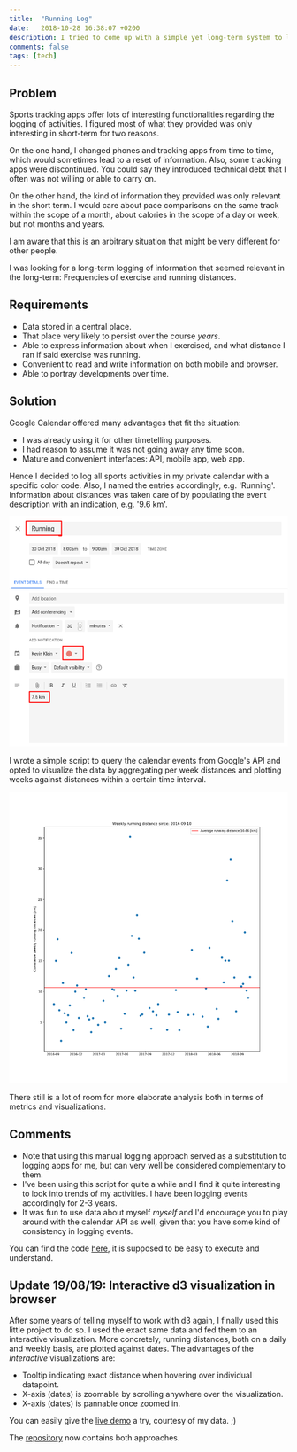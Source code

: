 ```yaml
---
title:  "Running Log"
date:   2018-10-28 16:38:07 +0200
description: I tried to come up with a simple yet long-term system to log my running.
comments: false
tags: [tech]
---
```


## Problem
Sports tracking apps offer lots of interesting functionalities regarding the logging of activities. I figured most of what they provided was only interesting in short-term for two reasons.

On the one hand, I changed phones and tracking apps from time to time, which would sometimes lead to a reset of information. Also, some tracking apps were discontinued. You could say they introduced technical debt that I often was not willing or able to carry on.

On the other hand, the kind of information they provided was only relevant in the short term. I would care about pace comparisons on the same track within the scope of a month, about calories in the scope of a day or week, but not months and years.

I am aware that this is an arbitrary situation that might be very different for other people.

I was looking for a long-term logging of information that seemed relevant in the long-term: Frequencies of exercise and running distances.

## Requirements
- Data stored in a central place.
- That place very likely to persist over the course _years_.
- Able to express information about when I exercised, and what distance I ran if said exercise was running.
- Convenient to read and write information on both mobile and browser.
- Able to portray developments over time.

## Solution
Google Calendar offered many advantages that fit the situation:
- I was already using it for other timetelling purposes.
- I had reason to assume it was not going away any time soon.
- Mature and convenient interfaces: API, mobile app, web app.

Hence I decided to log all sports activities in my private calendar with a specific color code. Also, I named the entries accordingly, e.g. 'Running'. Information about distances was taken care of by populating the event description with an indication, e.g. '9.6 km'.

![gcal event](/imgs/gcal_event.png)

I wrote a simple script to query the calendar events from Google's API and opted to visualize the data by aggregating per week distances and plotting weeks against distances within a certain time interval.

![resulting plot](/imgs/gcal_distances.png)

There still is a lot of room for more elaborate analysis both in terms of metrics and visualizations.

## Comments
- Note that using this manual logging approach served as a substitution to logging apps for me, but can very well be considered complementary to them.
- I've been using this script for quite a while and I find it quite interesting to look into trends of my activities. I have been logging events accordingly for 2-3 years.
- It was fun to use data about myself _myself_ and I'd encourage you to play around with the calendar API as well, given that you have some kind of consistency in logging events.

You can find the code [here](https://github.com/kklein/gcal-analysis), it is supposed to be easy to execute and understand.

## Update 19/08/19: Interactive d3 visualization in browser
After some years of telling myself to work with d3 again, I finally used this little project to do so. I used the exact same data and fed them to an interactive visualization. More concretely, running distances, both on a daily and weekly basis, are plotted against dates. The advantages of the _interactive_ visualizations are:

- Tooltip indicating exact distance when hovering over individual datapoint.
- X-axis (dates) is zoomable by scrolling anywhere over the visualization.
- X-axis (dates) is pannable once zoomed in.

You can easily give the [live demo](http://kevinkle.in/gcal_vis/index.html) a try, courtesy of my data. ;)

The [repository](https://github.com/kklein/gcal-analysis) now contains both approaches.
